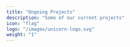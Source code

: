```yaml
---
title: "Ongoing Projects"
description: "Some of our current projects"
icon: "flag"
logo: "/images/unicorn-logo.svg"
weight: "1"
---
```


